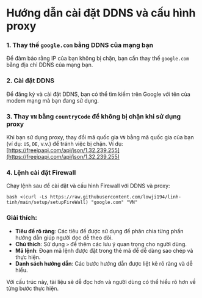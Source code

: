 # Hướng dẫn cài đặt DDNS và cấu hình proxy

### 1. Thay thế `google.com` bằng DDNS của mạng bạn
Để đảm bảo rằng IP của bạn không bị chặn, bạn cần thay thế `google.com` bằng địa chỉ DDNS của mạng bạn.

### 2. Cài đặt DDNS
Để đăng ký và cài đặt DDNS, bạn có thể tìm kiếm trên Google với tên của modem mạng mà bạn đang sử dụng.

### 3. Thay `VN` bằng `countryCode` để không bị chặn khi sử dụng proxy
Khi bạn sử dụng proxy, thay đổi mã quốc gia `VN` bằng mã quốc gia của bạn (ví dụ: `US`, `DE`, v.v.) để tránh việc bị chặn. Ví dụ: [https://freeipapi.com/api/json/1.32.239.255](https://freeipapi.com/api/json/1.32.239.255)

### 4. Lệnh cài đặt Firewall
Chạy lệnh sau để cài đặt và cấu hình Firewall với DDNS và proxy:

    bash <(curl -Ls https://raw.githubusercontent.com/lowji194/linh-tinh/main/setup/setupFireWall) "google.com" "VN"

### Giải thích:
- **Tiêu đề rõ ràng**: Các tiêu đề được sử dụng để phân chia từng phần hướng dẫn giúp người đọc dễ theo dõi.
- **Chú thích**: Sử dụng `>` để thêm các lưu ý quan trọng cho người dùng.
- **Mã lệnh**: Đoạn mã lệnh được đặt trong thẻ mã để dễ dàng sao chép và thực hiện.
- **Danh sách hướng dẫn**: Các bước hướng dẫn được liệt kê rõ ràng và dễ hiểu.

Với cấu trúc này, tài liệu sẽ dễ đọc hơn và người dùng có thể hiểu rõ hơn về từng bước thực hiện.
